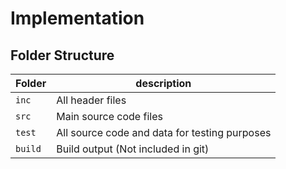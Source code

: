 # Implementation

## Folder Structure
Folder        | description
--------------| ----------------------------------------------
`inc`         | All header files
`src`         | Main source code files
`test`        | All source code and data for testing purposes
`build`       | Build output (Not included in git)
